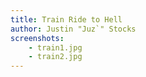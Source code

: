 ```yaml
---
title: Train Ride to Hell
author: Justin "Juz`" Stocks
screenshots:
    - train1.jpg
    - train2.jpg
---
```

